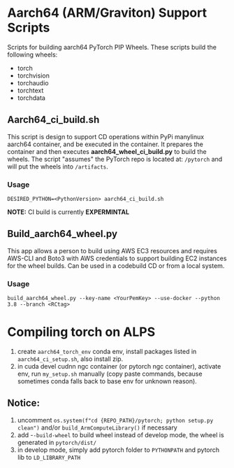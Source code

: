 # Aarch64 (ARM/Graviton) Support Scripts
Scripts for building aarch64 PyTorch PIP Wheels. These scripts build the following wheels:
* torch
* torchvision
* torchaudio
* torchtext
* torchdata
## Aarch64_ci_build.sh
This script is design to support CD operations within PyPi manylinux aarch64 container, and be executed in the container. It prepares the container and then executes __aarch64_wheel_ci_build.py__ to build the wheels. The script "assumes" the PyTorch repo is located at: ```/pytorch``` and will put the wheels into ```/artifacts```.
### Usage
```DESIRED_PYTHON=<PythonVersion> aarch64_ci_build.sh```

__NOTE:__ CI build is currently __EXPERMINTAL__

## Build_aarch64_wheel.py
This app allows a person to build using AWS EC3 resources and requires AWS-CLI and Boto3 with AWS credentials to support building EC2 instances for the wheel builds. Can be used in a codebuild CD or from a local system.

### Usage
```build_aarch64_wheel.py --key-name <YourPemKey> --use-docker --python 3.8 --branch <RCtag>```


# Compiling torch on ALPS

1. create `aarch64_torch_env` conda env, install packages listed in `aarch64_ci_setup.sh`, also install zip.
2. in cuda devel cudnn ngc container (or pytorch ngc container), activate env, run `my_setup.sh` manually (copy paste commands, because sometimes conda falls back to base env for unknown reason). 


## Notice: 
1. uncomment `os.system(f"cd {REPO_PATH}/pytorch; python setup.py clean")` and/or `build_ArmComputeLibrary()` if necessary
2. add -`-build-wheel` to build wheel instead of develop mode, the wheel is generated in `pytorch/dist/`
3. in develop mode, simply add pytorch folder to `PYTHONPATH` and pytorch lib to `LD_LIBRARY_PATH`